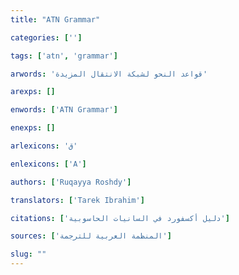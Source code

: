 ```yaml
---
title: "ATN Grammar"

categories: ['']

tags: ['atn', 'grammar']

arwords: 'قواعد النحو لشبكة الانتقال المزيدة'

arexps: []

enwords: ['ATN Grammar']

enexps: []

arlexicons: 'ق'

enlexicons: ['A']

authors: ['Ruqayya Roshdy']

translators: ['Tarek Ibrahim']

citations: ['دليل أكسفورد في السانيات الحاسوبية']

sources: ['المنظمة العربية للترجمة']

slug: ""
---
```

